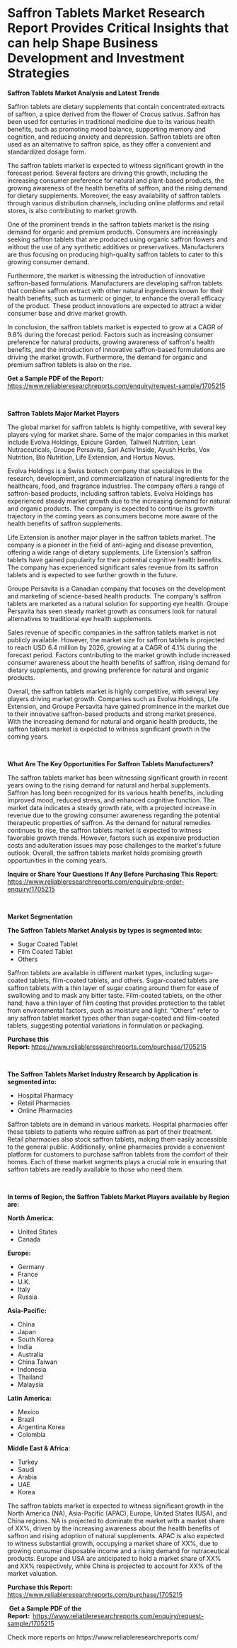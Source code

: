 <p><h1>Saffron Tablets Market Research Report Provides Critical Insights that can help Shape Business Development and Investment Strategies</h1></p><p><strong>Saffron Tablets Market Analysis and Latest Trends</strong></p>
<p><p>Saffron tablets are dietary supplements that contain concentrated extracts of saffron, a spice derived from the flower of Crocus sativus. Saffron has been used for centuries in traditional medicine due to its various health benefits, such as promoting mood balance, supporting memory and cognition, and reducing anxiety and depression. Saffron tablets are often used as an alternative to saffron spice, as they offer a convenient and standardized dosage form.</p><p>The saffron tablets market is expected to witness significant growth in the forecast period. Several factors are driving this growth, including the increasing consumer preference for natural and plant-based products, the growing awareness of the health benefits of saffron, and the rising demand for dietary supplements. Moreover, the easy availability of saffron tablets through various distribution channels, including online platforms and retail stores, is also contributing to market growth.</p><p>One of the prominent trends in the saffron tablets market is the rising demand for organic and premium products. Consumers are increasingly seeking saffron tablets that are produced using organic saffron flowers and without the use of any synthetic additives or preservatives. Manufacturers are thus focusing on producing high-quality saffron tablets to cater to this growing consumer demand.</p><p>Furthermore, the market is witnessing the introduction of innovative saffron-based formulations. Manufacturers are developing saffron tablets that combine saffron extract with other natural ingredients known for their health benefits, such as turmeric or ginger, to enhance the overall efficacy of the product. These product innovations are expected to attract a wider consumer base and drive market growth.</p><p>In conclusion, the saffron tablets market is expected to grow at a CAGR of 9.8% during the forecast period. Factors such as increasing consumer preference for natural products, growing awareness of saffron's health benefits, and the introduction of innovative saffron-based formulations are driving the market growth. Furthermore, the demand for organic and premium saffron tablets is also on the rise.</p></p>
<p><strong>Get a Sample PDF of the Report:&nbsp;</strong> <a href="https://www.reliableresearchreports.com/enquiry/request-sample/1705215">https://www.reliableresearchreports.com/enquiry/request-sample/1705215</a></p>
<p>&nbsp;</p>
<p><strong>Saffron Tablets Major Market Players</strong></p>
<p><p>The global market for saffron tablets is highly competitive, with several key players vying for market share. Some of the major companies in this market include Evolva Holdings, Epicure Garden, Tallwell Nutrition, Lean Nutraceuticals, Groupe Persavita, Sarl Activ'Inside, Ayush Herbs, Vox Nutrition, Bio Nutrition, Life Extension, and Hortus Novus.</p><p>Evolva Holdings is a Swiss biotech company that specializes in the research, development, and commercialization of natural ingredients for the healthcare, food, and fragrance industries. The company offers a range of saffron-based products, including saffron tablets. Evolva Holdings has experienced steady market growth due to the increasing demand for natural and organic products. The company is expected to continue its growth trajectory in the coming years as consumers become more aware of the health benefits of saffron supplements.</p><p>Life Extension is another major player in the saffron tablets market. The company is a pioneer in the field of anti-aging and disease prevention, offering a wide range of dietary supplements. Life Extension's saffron tablets have gained popularity for their potential cognitive health benefits. The company has experienced significant sales revenue from its saffron tablets and is expected to see further growth in the future.</p><p>Groupe Persavita is a Canadian company that focuses on the development and marketing of science-based health products. The company's saffron tablets are marketed as a natural solution for supporting eye health. Groupe Persavita has seen steady market growth as consumers look for natural alternatives to traditional eye health supplements.</p><p>Sales revenue of specific companies in the saffron tablets market is not publicly available. However, the market size for saffron tablets is projected to reach USD 6.4 million by 2026, growing at a CAGR of 4.1% during the forecast period. Factors contributing to the market growth include increased consumer awareness about the health benefits of saffron, rising demand for dietary supplements, and growing preference for natural and organic products.</p><p>Overall, the saffron tablets market is highly competitive, with several key players driving market growth. Companies such as Evolva Holdings, Life Extension, and Groupe Persavita have gained prominence in the market due to their innovative saffron-based products and strong market presence. With the increasing demand for natural and organic health products, the saffron tablets market is expected to witness significant growth in the coming years.</p></p>
<p>&nbsp;</p>
<p><strong>What Are The Key Opportunities For Saffron Tablets Manufacturers?</strong></p>
<p><p>The saffron tablets market has been witnessing significant growth in recent years owing to the rising demand for natural and herbal supplements. Saffron has long been recognized for its various health benefits, including improved mood, reduced stress, and enhanced cognitive function. The market data indicates a steady growth rate, with a projected increase in revenue due to the growing consumer awareness regarding the potential therapeutic properties of saffron. As the demand for natural remedies continues to rise, the saffron tablets market is expected to witness favorable growth trends. However, factors such as expensive production costs and adulteration issues may pose challenges to the market's future outlook. Overall, the saffron tablets market holds promising growth opportunities in the coming years.</p></p>
<p><strong>Inquire or Share Your Questions If Any Before Purchasing This Report:</strong> <a href="https://www.reliableresearchreports.com/enquiry/pre-order-enquiry/1705215">https://www.reliableresearchreports.com/enquiry/pre-order-enquiry/1705215</a></p>
<p>&nbsp;</p>
<p><strong>Market Segmentation</strong></p>
<p><strong>The Saffron Tablets Market Analysis by types is segmented into:</strong></p>
<p><ul><li>Sugar Coated Tablet</li><li>Film Coated Tablet</li><li>Others</li></ul></p>
<p><p>Saffron tablets are available in different market types, including sugar-coated tablets, film-coated tablets, and others. Sugar-coated tablets are saffron tablets with a thin layer of sugar coating around them for ease of swallowing and to mask any bitter taste. Film-coated tablets, on the other hand, have a thin layer of film coating that provides protection to the tablet from environmental factors, such as moisture and light. "Others" refer to any saffron tablet market types other than sugar-coated and film-coated tablets, suggesting potential variations in formulation or packaging.</p></p>
<p><strong>Purchase this Report:&nbsp;</strong><a href="https://www.reliableresearchreports.com/purchase/1705215">https://www.reliableresearchreports.com/purchase/1705215</a></p>
<p>&nbsp;</p>
<p><strong>The Saffron Tablets Market Industry Research by Application is segmented into:</strong></p>
<p><ul><li>Hospital Pharmacy</li><li>Retail Pharmacies</li><li>Online Pharmacies</li></ul></p>
<p><p>Saffron tablets are in demand in various markets. Hospital pharmacies offer these tablets to patients who require saffron as part of their treatment. Retail pharmacies also stock saffron tablets, making them easily accessible to the general public. Additionally, online pharmacies provide a convenient platform for customers to purchase saffron tablets from the comfort of their homes. Each of these market segments plays a crucial role in ensuring that saffron tablets are readily available to those who need them.</p></p>
<p>&nbsp;</p>
<p><strong>In terms of Region, the Saffron Tablets Market Players available by Region are:</strong></p>
<p>
    <p> <strong> North America: </strong>
        <ul>
            <li>United States</li>
            <li>Canada</li>
        </ul>
        </p> 
    <p> <strong> Europe: </strong>
        <ul>
            <li>Germany</li>
            <li>France</li>
            <li>U.K.</li>
            <li>Italy</li>
            <li>Russia</li>
        </ul>
        </p> 
    <p> <strong> Asia-Pacific: </strong>
        <ul>
            <li>China</li>
            <li>Japan</li>
            <li>South Korea</li>
            <li>India</li>
            <li>Australia</li>
            <li>China Taiwan</li>
            <li>Indonesia</li>
            <li>Thailand</li>
            <li>Malaysia</li>
        </ul>
        </p> 
    <p> <strong> Latin America: </strong>
        <ul>
            <li>Mexico</li>
            <li>Brazil</li>
            <li>Argentina Korea</li>
            <li>Colombia</li>
        </ul>
        </p> 
    <p> <strong> Middle East & Africa: </strong>
        <ul>
            <li>Turkey</li>
            <li>Saudi</li>
            <li>Arabia</li>
            <li>UAE</li>
            <li>Korea</li>
        </ul>
    </p>
    </p>
<p><p>The saffron tablets market is expected to witness significant growth in the North America (NA), Asia-Pacific (APAC), Europe, United States (USA), and China regions. NA is projected to dominate the market with a market share of XX%, driven by the increasing awareness about the health benefits of saffron and rising adoption of natural supplements. APAC is also expected to witness substantial growth, occupying a market share of XX%, due to growing consumer disposable income and a rising demand for nutraceutical products. Europe and USA are anticipated to hold a market share of XX% and XX% respectively, while China is projected to account for XX% of the market valuation.</p></p>
<p><strong>Purchase this Report: </strong><a href="https://www.reliableresearchreports.com/purchase/1705215">https://www.reliableresearchreports.com/purchase/1705215</a></p>
<p>&nbsp;<strong>Get a Sample PDF of the Report:&nbsp;&nbsp;</strong><a href="https://www.reliableresearchreports.com/enquiry/request-sample/1705215">https://www.reliableresearchreports.com/enquiry/request-sample/1705215</a></p>
<p><strong></strong></p>
<p>Check more reports on https://www.reliableresearchreports.com/</p>